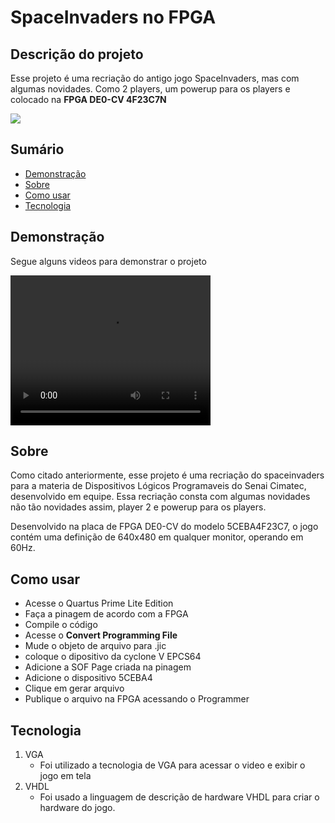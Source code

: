 # SpaceInvaders no FPGA
## Descrição do projeto
Esse projeto é uma recriação do antigo jogo SpaceInvaders, mas com algumas novidades. Como 2 players, um powerup para os players e colocado na **FPGA DE0-CV 4F23C7N**

<img src="https://img.shields.io/static/v1?label=FPGA&message=Em VHDL&color=7159c1&style=for-the-badge&logo=ghost"/>

## Sumário
- [Demonstração](#Demonstracao)
- [Sobre](#Sobre)
- [Como usar](#Usar)
- [Tecnologia](#Tecnologia)

## Demonstração
Segue alguns videos para demonstrar o projeto

<video src="./video.mp4" width="320" height="240" controls></video>

## Sobre
Como citado anteriormente, esse projeto é uma recriação do spaceinvaders para a materia de Dispositivos Lógicos Programaveis do Senai Cimatec, desenvolvido em equipe. Essa recriação consta com algumas novidades não tão novidades assim, player 2 e powerup para os players.

Desenvolvido na placa de FPGA DE0-CV do modelo 5CEBA4F23C7, o jogo contém uma definição de 640x480 em qualquer monitor, operando em 60Hz.

## Como usar
- Acesse o Quartus Prime Lite Edition
- Faça a pinagem de acordo com a FPGA
- Compile o código
- Acesse o **Convert Programming File**
- Mude o objeto de arquivo para .jic
- coloque o dipositivo da cyclone V EPCS64
- Adicione a SOF Page criada na pinagem
- Adicione o dispositivo 5CEBA4
- Clique em gerar arquivo
- Publique o arquivo na FPGA acessando o Programmer

## Tecnologia
1. VGA
    - Foi utilizado a tecnologia de VGA para acessar o video e exibir o jogo em tela
2. VHDL
    - Foi usado a linguagem de descrição de hardware VHDL para criar o hardware do jogo.



